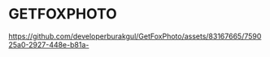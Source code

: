# GETFOXPHOTO
https://github.com/developerburakgul/GetFoxPhoto/assets/83167665/759025a0-2927-448e-b81a-
